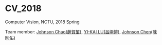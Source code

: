 # CV_2018
Computer Vision, NCTU, 2018 Spring  

Team member: [Johnson Chao(趙賀笙)](https://github.com/hschao), [YI-KAI LU(呂翊愷)](https://github.com/yklu0330), [Johnson Chen(陳則佑)](https://github.com/chzyoyoyo)
